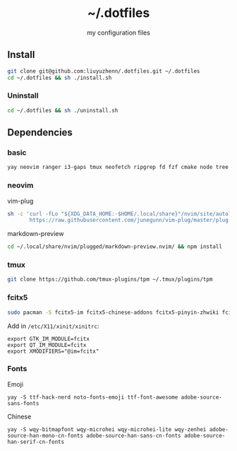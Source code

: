 <h1 align=center> ~/.dotfiles </h1>

<p align=center> my configuration files </p>

## Install

```bash
git clone git@github.com:liuyuzhenn/.dotfiles.git ~/.dotfiles
cd ~/.dotfiles && sh ./install.sh
```

### Uninstall

```bash
cd ~/.dotfiles && sh ./uninstall.sh
```

## Dependencies

### basic
```bash
yay neovim ranger i3-gaps tmux neofetch ripgrep fd fzf cmake node tree xclip
```

### neovim 

vim-plug
```bash
sh -c 'curl -fLo "${XDG_DATA_HOME:-$HOME/.local/share}"/nvim/site/autoload/plug.vim --create-dirs \
       https://raw.githubusercontent.com/junegunn/vim-plug/master/plug.vim'
```

markdown-preview
```bash
cd ~/.local/share/nvim/plugged/markdown-preview.nvim/ && npm install
```


### tmux

```bash
git clone https://github.com/tmux-plugins/tpm ~/.tmux/plugins/tpm
```

### fcitx5

```bash
sudo pacman -S fcitx5-im fcitx5-chinese-addons fcitx5-pinyin-zhwiki fcitx5-nord
```

Add in `/etc/X11/xinit/xinitrc`:
```
export GTK_IM_MODULE=fcitx
export QT_IM_MODULE=fcitx
export XMODIFIERS="@im=fcitx"
```

### Fonts


Emoji
```
yay -S ttf-hack-nerd noto-fonts-emoji ttf-font-awesome adobe-source-sans-fonts
```

Chinese
```
yay -S wqy-bitmapfont wqy-microhei wqy-microhei-lite wqy-zenhei adobe-source-han-mono-cn-fonts adobe-source-han-sans-cn-fonts adobe-source-han-serif-cn-fonts
```
